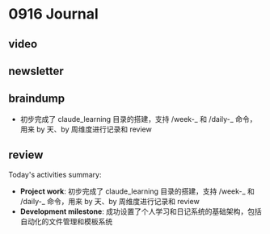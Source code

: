# 0916 Journal

## video

## newsletter

## braindump

- 初步完成了 claude_learning 目录的搭建，支持 /week-_ 和 /daily-_ 命令，用来 by 天、by 周维度进行记录和 review

## review

Today's activities summary:
- **Project work**: 初步完成了 claude_learning 目录的搭建，支持 /week-_ 和 /daily-_ 命令，用来 by 天、by 周维度进行记录和 review
- **Development milestone**: 成功设置了个人学习和日记系统的基础架构，包括自动化的文件管理和模板系统

